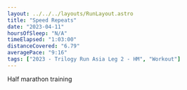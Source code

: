 ```yaml
---
layout: ../../../layouts/RunLayout.astro
title: "Speed Repeats"
date: "2023-04-11"
hoursOfSleep: "N/A"
timeElapsed: "1:03:00"
distanceCovered: "6.79"
averagePace: "9:16"
tags: ["2023 - Trilogy Run Asia Leg 2 - HM", "Workout"]
---
```


Half marathon training
